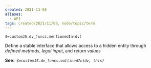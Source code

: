 ```yaml
---
created: 2021-11-08 
aliases:
  - API
tags: created/2021/11/08, node/topic/term
---
```

`$=customJS.dv_funcs.mentionedIn(dv)`

Define a stable interface that allows access to a hidden entity through *defined methods*, *legal input*, and *return values*

**See**::
*`$=customJS.dv_funcs.outlinedIn(dv, this)`*
